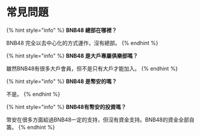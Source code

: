 # 常見問題

{% hint style="info" %}
**BNB48 總部在哪裡？**

BNB48 完全以去中心化的方式運作，沒有總部。
{% endhint %}

{% hint style="info" %}
**BNB48 是大戶專屬俱樂部嗎？**

雖然BNB48有很多大戶會員，但不是只有大戶才能加入。
{% endhint %}

{% hint style="info" %}
**BNB48 是幣安的嗎？**

不是。
{% endhint %}

{% hint style="info" %}
**BNB48有幣安的投資嗎？**

幣安在很多方面給過BNB48一定的支持，但沒有資金支持。BNB48的資金全部自籌。
{% endhint %}
